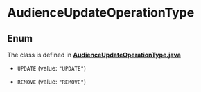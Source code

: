 

# AudienceUpdateOperationType

## Enum

The class is defined in **[AudienceUpdateOperationType.java](../../src/main/java/org/openapitools/model/AudienceUpdateOperationType.java)**


* `UPDATE` (value: `"UPDATE"`)

* `REMOVE` (value: `"REMOVE"`)




